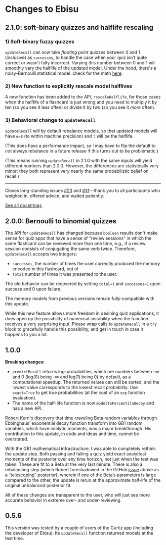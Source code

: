 # Changes to Ebisu

## 2.1.0: soft-binary quizzes and halflife rescaling

### 1) Soft-binary fuzzy quizzes

`updateRecall` can now take *floating point* quizzes between 0 and 1 (inclusive) as `successes`, to handle the case when your quiz isn’t quite correct or wasn’t fully incorrect. Varying this number between 0 and 1 will smoothly vary the halflife of the updated model. Under the hood, there's a noisy-Bernoulli statistical model: check for the math [here](https://fasiha.github.io/ebisu/#bonus-soft-binary-quizzes).

### 2) New function to explicitly rescale model halflives

A new function has been added to the API, `rescaleHalflife`, for those cases when the halflife of a flashcard is just wrong and you need to multiply it by ten (so you see it less often) or divide it by two (so you see it *more* often).

### 3) Behavioral change to `updateRecall`
`updateRecall` will by default rebalance models, so that updated models will have `α=β` (to within machine precision) and `t` will be the halflife.

(This does have a performance impact, so I may have to flip the default to *not* always rebalance in a future release if this turns out to be problematic.)

(This means running `updateRecall` in 2.1.0 with the same inputs will yield different numbers than 2.0.0. However, the differences are statistically very minor: they both represent very nearly the same probabilistic belief on recall.)

---

Closes long-standing issues [#23](https://github.com/fasiha/ebisu/issues/23) and [#31](https://github.com/fasiha/ebisu/issues/31)—thank you to all participants who weighed in, offered advice, and waited patiently.

[See all docstrings](https://github.com/fasiha/ebisu/blob/gh-pages/doc/doc.md).

## 2.0.0: Bernoulli to binomial quizzes
The API for `updateRecall` has changed because `boolean` results don't make sense for quiz apps that have a sense of "review sessions" in which the same flashcard can be reviewed more than one time, e.g., if a review session consists of conjugating the same verb twice. Therefore, `updateRecall` accepts two integers:
- `successes`, the number of times the user correctly produced the memory encoded in this flashcard, out of
- `total` number of times it was presented to the user.

The old behavior can be recovered by setting `total=1` and `successes=1` upon success and 0 upon failure.

The memory models from previous versions remain fully-compatible with this update.

While this new feature allows more freedom in desining quiz applications, it does open up the possibility of numerical instability when the function receives a very surprising input. Please wrap calls to `updateRecall` in a `try` block to gracefully handle this possibility, and get in touch in case it happens to you a lot.

## 1.0.0
**Breaking changes:**
- `predictRecall` returns log-probabilities, which are numbers between -∞ and 0 (log(0) being -∞ and log(1) being 0) by default, as a computational speedup. The returned values can still be sorted, and the lowest value corresponds to the lowest recall probability. Use `exact=True` to get true probabilities (at the cost of an `exp` function evaluation).
- The name of the half-life function is now `modelToPercentileDecay` and has a new API.

[Robert Kern's discovery](https://github.com/fasiha/ebisu/issues/5) that time-traveling Beta random variables through Ebbinghaus’ exponential decay function transform into GB1 random variables, which have analytic moments, was a major breakthrough. His contribution to this update, in code and ideas and time, cannot be overstated.

With the GB1 mathematical infrastructure, I was able to completely rethink the update step. Both passing and failing a quiz yield exact analytical moments of the posterior over any time horizon, not just when the test was taken. These are fit to a Beta at the very last minute. There is also a rebalancing step (which Robert foreshadowed in the GitHub [issue](https://github.com/fasiha/ebisu/issues/5) above as a “telescoping” posterior), wherein if one of the Beta’s parameters is large compared to the other, the update is rerun at the approximate half-life of the original unbalanced posterior fit.

All of these changes are transparent to the user, who will just see more accurate behavior in extreme over- and under-reviewing.

## 0.5.6
This version was tested by a couple of users of the Curtiz app (including the developer of Ebisu). Its `updateRecall` function returned models at the test time.
